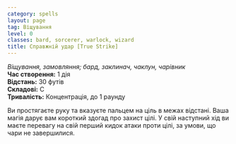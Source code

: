```yaml
---
category: spells
layout: page
tag: Віщування
level: 0
classes: bard, sorcerer, warlock, wizard
title: Справжній удар [True Strike]
---
```


_Віщування, замовляння; бард, заклинач, чаклун, чарівник_    
**Час створення:** 1 дія    
**Відстань:** 30 футів    
**Складові:** С    
**Тривалість:** Концентрація, до 1 раунду    

Ви простягаєте руку та вказуєте пальцем на ціль в межах відстані. Ваша магія дарує вам короткий здогад про захист цілі. У свій наступний хід ви маєте перевагу на свій перший кидок атаки проти цілі, за умови, що чари не завершилися.
